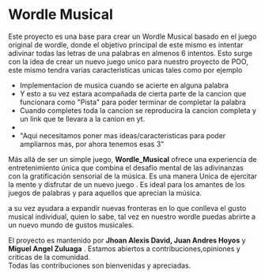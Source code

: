 # Wordle Musical 

Este proyecto es una base para crear un Wordle Musical basado en el juego original de wordle, donde el objetivo principal de este mismo es intentar adivinar todas las letras de una palabras en almenos 6 intentos.
Esto surge con la idea de crear un nuevo juego unico para nuestro proyecto de POO, este mismo tendra varias caracteristicas unicas
tales como por ejemplo
* Implementacion de musica cuando se acierte en alguna palabra
* Y esto a su vez estara acompañada de cierta parte de la cancion que funcionara como "Pista" para poder terminar de completar la palabra
* Cuando completes toda la cancion se reproducira la cancion completa y un link que te llevara a la canion en yt.
* 
* "Aqui necesitamos poner mas ideas/caracteristicas para poder ampliarnos mas, por ahora tenemos esas 3"





Más allá de ser un simple juego, **Wordle_Musical** ofrece una experiencia de entretenimiento única que combina el desafío mental de las adivinanzas con la gratificación sensorial de la música. 
Es una manera Unica de ejercitar la mente y disfrutar de un nuevo juego . Es ideal para los amantes de los juegos de palabras y para aquellos que aprecian la música.

a su vez ayudara a expandir nuevas fronteras en lo que conlleva el gusto musical individual, quien lo sabe, tal vez en nuestro wordle puedas abrirte  a un nuevo mundo de gustos musicales.


El proyecto es mantenido por **Jhoan Alexis David, Juan Andres Hoyos** y **Miguel Angel Zuluaga** . Estamos abiertos a contribuciones,opiniones y criticas de la comunidad.  
Todas las contribuciones son bienvenidas y apreciadas.